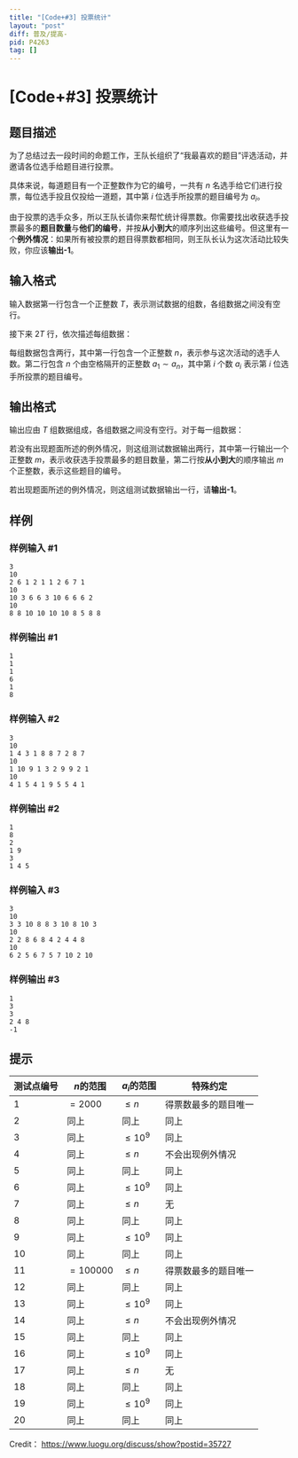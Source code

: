 ```yaml
---
title: "[Code+#3] 投票统计"
layout: "post"
diff: 普及/提高-
pid: P4263
tag: []
---
```

# [Code+#3] 投票统计
## 题目描述

为了总结过去一段时间的命题工作，王队长组织了“我最喜欢的题目”评选活动，并邀请各位选手给题目进行投票。

具体来说，每道题目有一个正整数作为它的编号，一共有 $n$ 名选手给它们进行投票，每位选手投且仅投给一道题，其中第 $i$ 位选手所投票的题目编号为 $a_i$。

由于投票的选手众多，所以王队长请你来帮忙统计得票数。你需要找出收获选手投票最多的**题目数量**与**他们的编号**，并按**从小到大**的顺序列出这些编号。但这里有一个**例外情况**：如果所有被投票的题目得票数都相同，则王队长认为这次活动比较失败，你应该**输出-1**。


## 输入格式

输入数据第一行包含一个正整数 $T$，表示测试数据的组数，各组数据之间没有空行。

接下来 $2T$ 行，依次描述每组数据：

每组数据包含两行，其中第一行包含一个正整数 $n$，表示参与这次活动的选手人数。第二行包含 $n$ 个由空格隔开的正整数 $a_1\sim a_n$，其中第 $i$ 个数 $a_i$ 表示第 $i$ 位选手所投票的题目编号。


## 输出格式

输出应由 $T$ 组数据组成，各组数据之间没有空行。对于每一组数据：

若没有出现题面所述的例外情况，则这组测试数据输出两行，其中第一行输出一个正整数 $m$，表示收获选手投票最多的题目数量，第二行按**从小到大**的顺序输出 $m$ 个正整数，表示这些题目的编号。

若出现题面所述的例外情况，则这组测试数据输出一行，请**输出-1**。

## 样例

### 样例输入 #1
```
3
10
2 6 1 2 1 1 2 6 7 1
10
10 3 6 6 3 10 6 6 6 2
10
8 8 10 10 10 10 8 5 8 8
```
### 样例输出 #1
```
1
1
1
6
1
8
```
### 样例输入 #2
```
3
10
1 4 3 1 8 8 7 2 8 7
10
1 10 9 1 3 2 9 9 2 1
10
4 1 5 4 1 9 5 5 4 1
```
### 样例输出 #2
```
1
8
2
1 9
3
1 4 5
```
### 样例输入 #3
```
3
10
3 3 10 8 8 3 10 8 10 3
10
2 2 8 6 8 4 2 4 4 8
10
6 2 5 6 7 5 7 10 2 10
```
### 样例输出 #3
```
1
3
3
2 4 8
-1

```
## 提示

测试点编号|$n$的范围|$a_i$的范围|特殊约定
-|-|-|-
1|$=2000$|$\leq n$|得票数最多的题目唯一
2|同上|同上|同上
3|同上|$\leq 10^9$|同上
4|同上|$\leq n$|不会出现例外情况
5|同上|同上|同上
6|同上|$\leq 10^9$|同上
7|同上|$\leq n$|无
8|同上|同上|同上
9|同上|$\leq 10^9$|同上
10|同上|同上|同上
11|$=100000$|$\leq n$|得票数最多的题目唯一
12|同上|同上|同上
13|同上|$\leq 10^9$|同上
14|同上|$\leq n$|不会出现例外情况
15|同上|同上|同上
16|同上|$\leq 10^9$|同上
17|同上|$\leq n$|无
18|同上|同上|同上
19|同上|$\leq 10^9$|同上
20|同上|同上|同上

Credit： https://www.luogu.org/discuss/show?postid=35727
